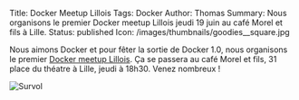 Title: Docker Meetup Lillois
Tags: Docker
Author: Thomas
Summary: Nous organisons le premier Docker meetup Lillois jeudi 19 juin au café Morel et fils à Lille.
Status: published
Icon: /images/thumbnails/goodies__square.jpg

Nous aimons Docker et pour fêter la sortie de Docker 1.0, nous organisons le premier [Docker meetup Lillois](http://www.meetup.com/Docker-Lille/events/188097712/). Ça se passera au café Morel et fils, 31 place du théatre à Lille, jeudi à 18h30. Venez nombreux !

![Survol]({filename}/images/goodies.jpg)

